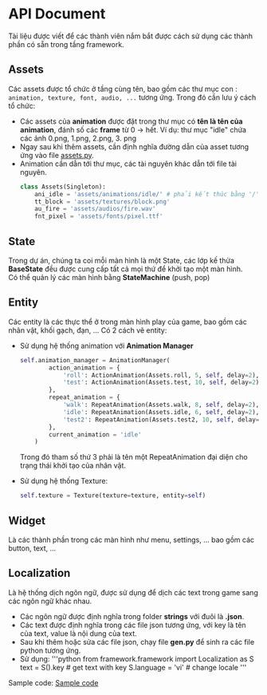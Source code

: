 #  API Document
Tài liệu được viết để các thành viên nắm bắt được cách sử dụng các thành phần có sẵn trong tầng framework.

## Assets
Các assets được tổ chức ở tầng cùng tên, bao gồm các thư mục con : `animation, texture, font, audio, ...` tương ứng. Trong đó cần lưu ý cách tổ chức:
- Các assets của **animation** được đặt trong thư mục có **tên là tên của animation**, đánh số các **frame** từ 0 -> hết. 
Ví dụ: thư mục "idle" chứa các ảnh 0.png, 1.png, 2.png, 3. png
- Ngay sau khi thêm assets, cần định nghĩa đường dẫn của asset tương ứng vào file [assets.py](https://github.com/DawnHNguyen/BTL-Python-2023/blob/develop/src/configs/assets.py).
- Animation cần dẫn tới thư mục, các tài nguyên khác dẫn tới file tài nguyên.
	```python
	class Assets(Singleton):
	    ani_idle = 'assets/animations/idle/' # phải kết thúc bằng '/'
	    tt_block = 'assets/textures/block.png'
	    au_fire = 'assets/audios/fire.wav'
	    fnt_pixel = 'assets/fonts/pixel.ttf'
	```
## State
Trong dự án, chúng ta coi mỗi màn hình là một State, các lớp kế thừa **BaseState** đều được cung cấp tất cả mọi thứ để khởi tạo một màn hình.  <br>
Có thể quản lý các màn hình bằng **StateMachine** (push, pop)
## Entity
Các entity là các thực thể ở trong màn hình play của game, bao gồm các nhân vật, khối gạch, đạn, ... 
Có 2 cách vẽ entity: 
- Sử dụng hệ thống animation với **Animation Manager**
	```python
	self.animation_manager = AnimationManager(
	        action_animation = {
	            'roll': ActionAnimation(Assets.roll, 5, self, delay=2),
	            'test': ActionAnimation(Assets.test, 10, self, delay=2),
	        },
	        repeat_animation = {
	            'walk': RepeatAnimation(Assets.walk, 8, self, delay=2),
	            'idle': RepeatAnimation(Assets.idle, 6, self, delay=2),
	            'test2': RepeatAnimation(Assets.test2, 10, self, delay=2),
	        },
	        current_animation = 'idle'
	    )
	```
	Trong đó tham số thứ 3 phải là tên một RepeatAnimation đại diện cho trạng thái khởi tạo của nhân vật.

- Sử dụng hệ thống Texture:
	```python
	self.texture = Texture(texture=texture, entity=self)
	```

## Widget
Là các thành phần trong các màn hình như menu, settings, ... bao gồm các button, text, ... 

## Localization
Là hệ thống dịch ngôn ngữ, được sử dụng để dịch các text trong game sang các ngôn ngữ khác nhau.
- Các ngôn ngữ được định nghĩa trong folder **strings** với đuôi là **.json**.
- Các text được định nghĩa trong các file json tương ứng, với key là tên của text, value là nội dung của text.
- Sau khi thêm hoặc sửa các file json, chạy file **__gen__.py** để sinh ra các file python tương ứng.
- Sử dụng:
	'''python
	from framework.framework import Localization as S
	text = S().key # get text with key
	S.language = 'vi' # change locale
	'''


Sample code: [Sample code](example.md)